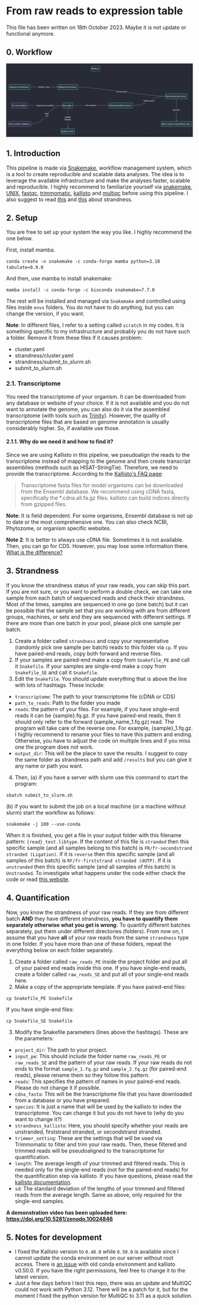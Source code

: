 # From raw reads to expression table
This file has been written on 18th October 2023. Maybe it is not update or functional anymore.

## 0. Workflow

![flowchart](workflow.png)

## 1. Introduction

This pipeline is made via [Snakemake](https://snakemake.readthedocs.io/en/stable/), workflow management system, which is a tool to create reproducible and scalable data analyses. The idea is to leverage the available infrastructure and make the analyses faster, scalable and reproducible. I highly recommend to familiarize yourself via [snakemake](https://snakemake.readthedocs.io/en/stable/tutorial/tutorial.html), [UNIX](https://swcarpentry.github.io/shell-novice/), [fastqc](https://www.bioinformatics.babraham.ac.uk/projects/fastqc/), [trimmomatic](https://github.com/usadellab/Trimmomatic), [kallisto](https://pachterlab.github.io/kallisto/) and [multiqc](https://multiqc.info/) before using this pipeline. I also suggest to read [this](https://rnabio.org/module-09-appendix/0009/12/01/StrandSettings/) and [this](https://littlebitofdata.com/en/2017/08/strandness_in_rnaseq/) about strandness.

## 2. Setup

You are free to set up your system the way you like. I highly recommend the one below.

First, install mamba.
```
conda create -n snakemake -c conda-forge mamba python=3.10 tabulate=0.9.0
```
And then, use mamba to install snakemake:
```
mamba install -c conda-forge -c bioconda snakemake=7.7.0
```
The rest will be installed and managed via `Snakemake` and controlled using files inside `envs` folders. You do not have to do anything, but you can change the version, if you want.

**Note**: In different files, I refer to a setting called `scratch` in my codes. It is something specific to my infrastructure and probably you do not have such a folder. Remove it from these files if it causes problem:
- cluster.yaml
- strandness/cluster.yaml
- strandness/submit_to_slurm.sh
- submit_to_slurm.sh

### 2.1. Transcriptome 
You need the transcriptome of your organism. It can be downloaded from any database or website of your choice. If it is not available and you do not want to annotate the genome, you can also do it via the assembled transcriptome (with tools such as [Trinity](https://github.com/trinityrnaseq/trinityrnaseq/wiki)). However, the quality of transcriptome files that are based on genome annotation is usually considerably higher. So, if available use those.

#### 2.1.1. Why do we need it and how to find it?

Since we are using Kallisto in this pipeline, we pseudoalign the reads to the transcriptome instead of mapping to the genome and then create transcript assemblies (methods such as HISAT-StringTie). Therefore, we need to provide the transcriptome. According to the [Kallisto's FAQ page](https://pachterlab.github.io/kallisto/faq):

> Transcriptome fasta files for model organisms can be downloaded from the Ensembl database. We recommend using cDNA fasta, specifically the *.cdna.all.fa.gz files. kallisto can build indices directly from gzipped files.

**Note**: It is field dependent. For some organisms, Ensembl database is not up to date or the most comprehensive one. You can also check NCBI, Phytozome, or organism specific websites.

**Note 2**: It is better to always use cDNA file. Sometimes it is not available. Then, you can go for CDS. However, you may lose some information there. [What is the difference?](https://biology.stackexchange.com/questions/11377/difference-between-cds-and-cdna)

## 3. Strandness

If you know the strandness status of your raw reads, you can skip this part. If you are not sure, or you want to perform a double check, we can take one sample from each batch of sequenced reads and check their strandness. Most of the times, samples are sequenced in one go (one batch) but it can be possible that the sample set that you are working with are from different groups, machines, or sets and they are sequenced with different settings. If there are more than one batch in your pool, please pick one sample per batch.

1. Create a folder called `strandness` and copy your representative (randomly pick one sample per batch) reads to this folder via `cp`. If you have paired-end reads, copy both forward and reverse files.
2. If your samples are paired-end make a copy from `Snakefile_PE` and call it `Snakefile`. If your samples are single-end make a copy from `Snakefile_SE` and call it `Snakefile`.
3. Edit the `Snakefile`. You should update everything that is above the line with lots of hashtags. These include:
- `transcriptome`: The path to your transcriptome file (cDNA or CDS)
- `path_to_reads`: Path to the folder you made
- `reads`: the pattern of your files. For example, if you have single-end reads it can be {sample}.fq.gz. If you have paired-end reads, then it should only refer to the forward (sample_name_1.fq.gz) read. The program will take care of the reverse one. For example, {sample}_1.fq.gz. I highly recommend to rename your files to have this pattern and ending. Otherwise, you have to adjust the code on multiple lines and if you miss one the program does not work.
- `output_dir`: This will be the place to save the results. I suggest to copy the same folder as strandness path and add `/results` but you can give it any name or path you want.
4. Then,
(a) if you have a server with slurm use this command to start the program:
```
sbatch submit_to_slurm.sh
```
(b) if you want to submit the job on a local machine (or a machine without slurm) start the workflow as follows:
```
snakemake -j 100 --use-conda
```

When it is finished, you get a file in your output folder with this filename pattern: `{read}_test.libtype`. If the content of this file is `stranded` then this specific sample (and all samples belong to this batch) is `FR/fr-secondstrand stranded (Ligation)`. If it is `reverse` then this specific sample (and all samples of this batch) is `RF/fr-firststrand stranded (dUTP)`. If it is `unstranded` then this specific sample (and all samples of this batch) is `Unstranded`. To investigate what happens under the code either check the code or read [this website](https://littlebitofdata.com/en/2017/08/strandness_in_rnaseq/).

## 4. Quantification

Now, you know the strandness of your raw reads. If they are from different batch **AND** they have different strandness, **you have to quantify them separately otherwise what you get is _wrong_.** To quantify different batches separately, put them under different directories (folders). From now on, I assume that you have **all** of your raw reads from the same `strandness` type in one folder. If you have more than one of these folders, repeat the everything below on each folder separately.

1. Create a folder called `raw_reads_PE` inside the project folder and put all of your paired end reads inside this one. If you have single-end reads, create a folder called `raw_reads_SE` and put all of your single-end reads here.
2. Make a copy of the appropriate template. If you have paired-end files:
```
cp Snakefile_PE Snakefile
```
If you have single-end files:
```
cp Snakefile_SE Snakefile
```
3. Modify the Snakefile parameters (lines above the hashtags). These are the parameters:
- `project_dir`: The path to your project.
- `input_pe`: This should include the folder name `raw_reads_PE` or `raw_reads_SE` and the pattern of your raw reads. If your raw reads do not ends to the format `sample_1.fq.gz` and `sample_2.fq.gz` (for paired-end reads), please rename them so they follow this pattern.
- `reads`: This specifies the pattern of names in your paired-end reads. Please do not change it if possible. 
- `cdna_fasta`: This will be the transcriptome file that you have downloaded from a database or you have prepared.
- `species`: It is just a name that will be used by the kallisto to index the transcriptome. You can change it but you do not have to (why do you want to change it?)
- `strandness_kallisto`: Here, you should specify whether your reads are unstranded, firststrand stranded, or secondstrand stranded.
- `trimmer_setting`: These are the settings that will be used via Trimmomatic to filter and trim your raw reads. Then, these filtered and trimmed reads will be pseudoaligned to the transcriptome for quantification.
- `length`: The average length of your trimmed and filtered reads. This is needed only for the single-end reads (not for the paired-end reads) for the quantification step via kallisto. If you have questions, please read the [kallisto documentation](https://pachterlab.github.io/kallisto/manual).
- `sd`: The standard deviation of the lengths of your trimmed and filtered reads from the average length. Same as above, only required for the single-end samples.

**A demonstration video has been uploaded here: https://doi.org/10.5281/zenodo.10024846**
 
## 5. Notes for development

- I fixed the Kallisto version to `0.48.0` while `0.50.0` is available since I cannot update the conda environment on our server without root access. There is [an issue](https://github.com/pachterlab/kallisto/issues/399) with old conda environment and kallisto v0.50.0. If you have the right permissions, feel free to change it to the latest version.
- Just a few days before I test this repo, there was an update and MultiQC could not work with Python 3.12. There will be a patch for it, but for the moment I fixed the python version for MultiQC to 3.11 as a quick solution.
